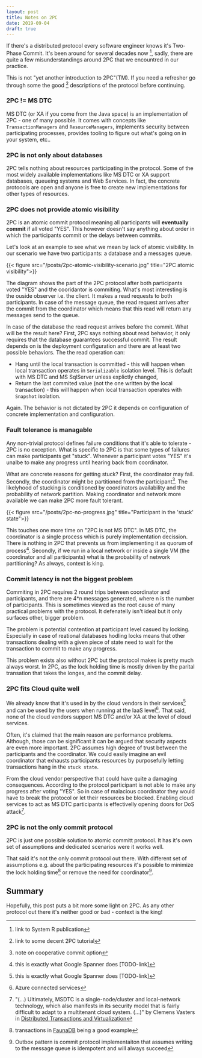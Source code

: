 ```yaml
---
layout: post
title: Notes on 2PC
date: 2019-09-04
draft: true
---
```


If there's a distributed protocol every software engineer knows it's Two-Phase Commit. It's been around for several decades now [^1], sadly, there are quite a few misunderstandings around 2PC that we encountred in our practice. 

This is not "yet another introduction to 2PC"(TM). If you need a refresher go through some the good [^2] descriptions of the protocol before continuing.

### 2PC != MS DTC
MS DTC (or XA if you come from the Java space) is an implementation of 2PC - one of many possible. It comes with concepts like `TransactionManagers` and `ResourceManagers`, implements security between participating processes, provides tooling to figure out what's going on in your system, etc.. 

### 2PC is not only about databases
2PC tells nothing about resources participating in the protocol. Some of the most widely available implementations like MS DTC or XA support databases, queueing systems and Web Services. In fact, the concrete protocols are open and anyone is free to create new implementations for other types of resources. 

### 2PC does not provide atomic visibility
2PC is an atomic commit protocol meaning all participants will **eventually commit** if all voted "YES". This however doesn't say anything about order in which the participants commit or the delays between commits.

Let's look at an example to see what we mean by lack of atomic visibility. In our scenario we have two participants: a database and a messages queue. 

{{< figure src="/posts/2pc-atomic-visibility-scenario.jpg" title="2PC atomic visibility">}}

The diagram shows the part of the 2PC protocol after both participants voted "YES" and the cooridantor is commiting. What's most interesting is the ouside observer i.e. the client. It makes a read requests to both participants. In case of the message queue, the read request arrives after the commit from the coordinator which means that this read will return any messages send to the queue. 

In case of the database the read request arrives before the commit. What will be the result here? First, 2PC says nothing about read behavior, it only requires that the database guarantees successful commit. The result depends on is the deployment configuration and there are at least two possible behaviors. The the read operation can:
    
* Hang until the local transaction is committed - this will happen when local transaction operates in `Serializable` isolation level. This is default with MS DTC and MS SqlServer unless explictly changed,
* Return the last commited value (not the one written by the local transaction) - this will happen when local transaction operates with `Snapshot` isolation.

Again. The behavior is not dictated by 2PC it depends on configuration of concrete implementation and configuration.

### Fault tolerance is managable
Any non-trivial protocol defines failure conditions that it's able to tolerate - 2PC is no exception. What is specific to 2PC is that some types of failures can make participants get "stuck". Whenever a participant votes "YES" it's unalbe to make any progress until hearing back from coordinator. 

What are concrete reasons for getting stuck? First, the coordinator may fail. Secondly, the coordinator might be partitioned from the participant[^3]. The likelyhood of stucking is conditioned by coordinators availability and the probability of network partition. Making coordinator and network more available we can make 2PC more fault tolerant.

{{< figure src="/posts/2pc-no-progress.jpg" title="Participant in the 'stuck' state">}}

This touches one more time on "2PC is not MS DTC". In MS DTC, the coordinator is a single process which is purely implementation decission. There is nothing in 2PC that prevents us from implementing it as quorum of process[^4]. Secondly, if we run in a local network or inside a single VM (the coordinator and all participants) what is the probability of network partitioning? As always, context is king.   

### Commit latency is not the biggest problem
Commiting in 2PC requires 2 round trips between coordinator and participants, and there are 4*n messages generated, where n is the number of participants. This is sometimes viewed as the root cause of many practical problems with the protocol. It defenatelly isn't ideal but it only surfaces other, bigger problem.

The problem is potential contention at participant level casued by locking. Especially in case of reational databases hodling locks means that other transactions dealing with a given piece of state need to wait for the transaction to commit to make any progress.

This problem exists also without 2PC but the protocol makes is pretty much always worst. In 2PC, as the lock holding time is mostly driven by the parital transation that takes the longes, and the commit delay.

### 2PC fits Cloud quite well
We already know that it's used in by the cloud vendors in their services[^4] and can be used by the users when running at the IaaS level[^5]. That said, none of the cloud vendors support MS DTC and/or XA at the level of cloud services. 

Often, it's claimed that the main reason are performance problems. Although, those can be significant it can be argued that security aspects are even more important. 2PC assumes high degree of trust between the participants and the coordinator. We could easily imagine an evil coordinator that exhausts participants resources by purposefully letting transactions hang in the `stuck state`. 

From the cloud vendor perspective that could have quite a damaging consequences. According to the protocol participant is not able to make any progress after voting "YES". So in case of malacious coordinator they would have to break the protocol or let their resources be blocked. Enabling cloud services to act as MS DTC participants is effectivelly opening doors for DoS attack[^6]. 

### 2PC is not the only commit protocol
2PC is just one possible solution to atomic committ protocol. It has it's own set of assumptions and dedicated scenarios were it works well. 

That said it's not the only commit protocol out there. With different set of assumptions e.g. about the participating resources it's possible to minimize the lock holding time[^7] or remove the need for coordinator[^8].   

## Summary
Hopefully, this post puts a bit more some light on 2PC. As any other protocol out there it's neither good or bad - context is the king!  

[^1]: link to System R publication
[^2]: link to some decent 2PC tutorial
[^3]: note on cooperative commit option
[^4]: this is exactly what Google Spanner does [TODO-link]
[^5]: Azure connected services
[^6]: "(...) Ultimately, MSDTC is a single-node/cluster and local-network technology, which also manifests in its security model that is fairly difficult to adapt to a multitenant cloud system. (...)" by Clemens Vasters in [Distributed Transactions and Virtualization](http://vasters.com/archive/Distributed-Transactions-And-Virtualization.html)
[^7]: transactions in [FaunaDB](https://fauna.com/blog/consistency-without-clocks-faunadb-transaction-protocol) being a good example  
[^8]: Outbox pattern is commit protocol implementaiton that assumes writing to the message queue is idempotent and will always succeed
